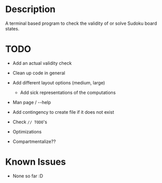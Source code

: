 # Description

A terminal based program to check the validity of or solve Sudoku board states.

# TODO

- Add an actual validity check

- Clean up code in general

- Add different layout options (medium, large)

	- Add sick representations of the computations

- Man page / --help

- Add contingency to create file if it does not exist

- Check `// TODO`'s 

- Optimizations

- Compartmentalize??

# Known Issues

- None so far :D
